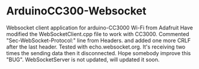 # ArduinoCC300-Websocket
Websocket client application for  arduino-CC3000 Wi-Fi from Adafruit
Have modified the WebSocketClient.cpp file to work with CC3000. Commented "Sec-WebSocket-Protocol:" line from Headers. and added one more CRLF after the last header. Tested with echo.websocket.org.
It's receiving two times the sending data then it disconnected.
Hope somebody improve this "BUG".
WebSocketServer is not updated, will updated it soon.
